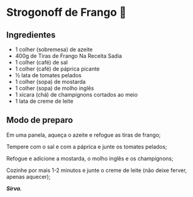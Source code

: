 # Strogonoff de Frango :chicken:

## Ingredientes

- 1 colher (sobremesa) de azeite
- 400g de Tiras de Frango Na Receita Sadia
- 1 colher (café) de sal
- 1 colher (café) de páprica picante
- ½ lata de tomates pelados
- 1 colher (sopa) de mostarda
- 1 colher (sopa) de molho inglês
- 1 xícara (chá) de champignons cortados ao meio
- 1 lata de creme de leite



## Modo de preparo

Em uma panela, aqueça o azeite e refogue as tiras de frango;

Tempere com o sal e com a páprica e junte os tomates pelados;

Refogue e adicione a mostarda, o molho inglês e os champignons;

Cozinhe por mais 1-2 minutos e junte o creme de leite (não deixe ferver, apenas aquecer);

***Sirva.***



